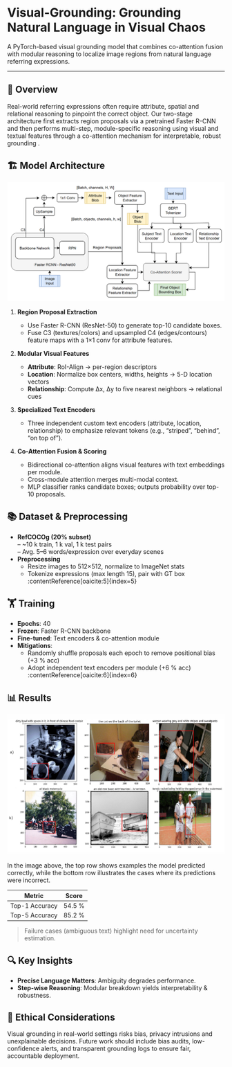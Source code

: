 # Visual-Grounding: Grounding Natural Language in Visual Chaos

A PyTorch-based visual grounding model that combines co-attention fusion with modular reasoning to localize image regions from natural language referring expressions.  

---

## 📖 Overview

Real-world referring expressions often require attribute, spatial and relational reasoning to pinpoint the correct object. Our two-stage architecture first extracts region proposals via a pretrained Faster R-CNN and then performs multi-step, module-specific reasoning using visual and textual features through a co-attention mechanism for interpretable, robust grounding .

<!-- --- -->

## 🏗 Model Architecture

<!-- ![Model Architecture](Archi.png) -->
<img src="Archi.png" alt="Model Architecture" width="600"/>

1. **Region Proposal Extraction**  
   - Use Faster R-CNN (ResNet-50) to generate top-10 candidate boxes.  
   - Fuse C3 (textures/colors) and upsampled C4 (edges/contours) feature maps with a 1×1 conv for attribute features.

2. **Modular Visual Features**  
   - **Attribute**: RoI-Align → per-region descriptors  
   - **Location**: Normalize box centers, widths, heights → 5-D location vectors  
   - **Relationship**: Compute Δx, Δy to five nearest neighbors → relational cues

3. **Specialized Text Encoders**  
   - Three independent custom text encoders (attribute, location, relationship) to emphasize relevant tokens (e.g., “striped”, “behind”, “on top of”).

4. **Co-Attention Fusion & Scoring**  
   - Bidirectional co-attention aligns visual features with text embeddings per module.  
   - Cross-module attention merges multi-modal context.  
   - MLP classifier ranks candidate boxes; outputs probability over top-10 proposals.

<!-- --- -->

## 📚 Dataset & Preprocessing

- **RefCOCOg (20% subset)**  
  – ~10 k train, 1 k val, 1 k test pairs  
  – Avg. 5–6 words/expression over everyday scenes  
- **Preprocessing**  
  - Resize images to 512×512, normalize to ImageNet stats  
  - Tokenize expressions (max length 15), pair with GT box :contentReference[oaicite:5]{index=5}  

<!-- --- -->

## 🏋️ Training

- **Epochs**: 40  
- **Frozen**: Faster R-CNN backbone  
- **Fine-tuned**: Text encoders & co-attention module  
- **Mitigations**:  
  - Randomly shuffle proposals each epoch to remove positional bias (+3 % acc)  
  - Adopt independent text encoders per module (+6 % acc) :contentReference[oaicite:6]{index=6}

<!-- --- -->

## 📊 Results

<img src="result.png" alt="Final Results" width="600"/>

In the image above, the top row shows examples the model predicted correctly, while the bottom row illustrates the cases where its predictions were incorrect.

| Metric            | Score        |
|-------------------|--------------|
| Top-1 Accuracy    | 54.5 %       |
| Top-5 Accuracy    | 85.2 %       |  
> Failure cases (ambiguous text) highlight need for uncertainty estimation.

<!-- --- -->

## 🔍 Key Insights

- **Precise Language Matters**: Ambiguity degrades performance.  
- **Step-wise Reasoning**: Modular breakdown yields interpretability & robustness.  
<!-- - **Module-wise Strengths**:  
  - Attribute excels on color/texture cues  
  - Location handles spatial phrases  
  - Relationship captures inter-object relations -->

<!-- --- -->

<!-- ## ⚠️ Limitations & Next Steps

**Limitations**  
1. No confidence estimates for ambiguous cases  
2. Dependence on proposal quality/diversity  
3. Scalability to full/other datasets  
4. Lack of real-time user feedback integration

**Next Steps**  
- Integrate scene-graphs for richer relationships  
- Dynamic proposal filtering before reasoning  
- Train on full RefCOCOg, RefCOCO+ & RefCOCOg-umd  
- Incorporate reinforcement-learning for online correction

--- -->

## 🤝 Ethical Considerations

Visual grounding in real-world settings risks bias, privacy intrusions and unexplainable decisions. Future work should include bias audits, low-confidence alerts, and transparent grounding logs to ensure fair, accountable deployment.

<!-- --- -->

<!-- ## 📑 Citation

If you use this project, please cite:

> Vamshi, S. & Paithankar, S. “Grounding Natural Language in Visual Chaos,” CSCI 5922 Final Project, University of Colorado Boulder (2025). :contentReference[oaicite:12]{index=12}

---

## 📄 License

Released under the **MIT License**. See [LICENSE](LICENSE) for details.   -->
